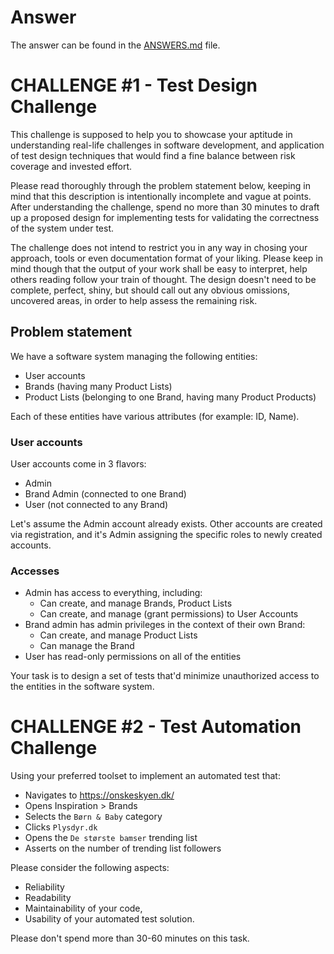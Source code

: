# Answer
The answer can be found in the [ANSWERS.md](ANSWERS.md) file.

# CHALLENGE #1 - Test Design Challenge

This challenge is supposed to help you to showcase your aptitude in understanding
real-life challenges in software development, and application of test design 
techniques that would find a fine balance between risk coverage and invested effort.

Please read thoroughly through the problem statement below, keeping in mind that
this description is intentionally incomplete and vague at points. After understanding
the challenge, spend no more than 30 minutes to draft up a proposed design for 
implementing tests for validating the correctness of the system under test.

The challenge does not intend to restrict you in any way in chosing your approach,
tools or even documentation format of your liking. Please keep in mind though that
the output of your work shall be easy to interpret, help others reading follow your
train of thought. The design doesn't need to be complete, perfect, shiny, but should
call out any obvious omissions, uncovered areas, in order to help assess the remaining
risk.

## Problem statement

We have a software system managing the following entities:
  * User accounts
  * Brands (having many Product Lists)
  * Product Lists (belonging to one Brand, having many Product Products)

Each of these entities have various attributes (for example: ID, Name).

### User accounts

User accounts come in 3 flavors:
  * Admin
  * Brand Admin (connected to one Brand)
  * User (not connected to any Brand)

Let's assume the Admin account already exists. Other accounts are created via registration,
and it's Admin assigning the specific roles to newly created accounts.

### Accesses

  * Admin has access to everything, including:
    * Can create, and manage Brands, Product Lists
    * Can create, and manage (grant permissions) to User Accounts
  * Brand admin has admin privileges in the context of their own Brand:
    * Can create, and manage Product Lists
    * Can manage the Brand
  * User has read-only permissions on all of the entities

Your task is to design a set of tests that'd minimize unauthorized access to the entities
in the software system.

# CHALLENGE #2 - Test Automation Challenge

Using your preferred toolset to implement an automated test that:
  * Navigates to https://onskeskyen.dk/
  * Opens Inspiration > Brands
  * Selects the `Børn & Baby` category
  * Clicks `Plysdyr.dk`
  * Opens the `De største bamser` trending list
  * Asserts on the number of trending list followers

Please consider the following aspects:
  * Reliability
  * Readability
  * Maintainability of your code,
  * Usability of your automated test solution.

Please don't spend more than 30-60 minutes on this task.
